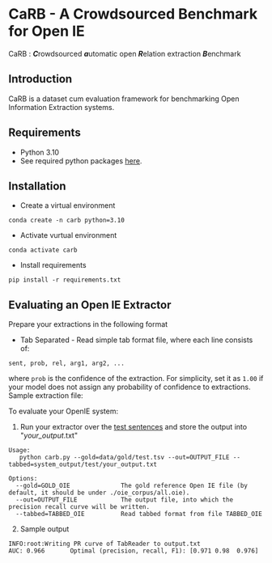 # CaRB - A Crowdsourced Benchmark for Open IE

CaRB : ***C***rowdsourced ***a***utomatic open ***R***elation extraction ***B***enchmark


## Introduction

CaRB is a dataset cum evaluation framework for benchmarking Open Information Extraction systems.

## Requirements

* Python 3.10
* See required python packages [here](requirements.txt).

## Installation

* Create a virtual environment

`conda create -n carb python=3.10`

* Activate vurtual environment

`conda activate carb`

* Install requirements

`pip install -r requirements.txt`

## Evaluating an Open IE Extractor

Prepare your extractions in the following format

* Tab Separated - Read simple tab format file, where each line consists of:

`sent, prob, rel, arg1, arg2, ...`

where `prob` is the confidence of the extraction. For simplicity, set it as `1.00` if your model does not assign any probability of confidence to extractions. Sample extraction file: 

To evaluate your OpenIE system:

1. Run your extractor over the [test sentences](data/test.txt) and store the output into "*your_output*.txt"

``` 
Usage:
   python carb.py --gold=data/gold/test.tsv --out=OUTPUT_FILE --tabbed=system_output/test/your_output.txt

Options:
  --gold=GOLD_OIE              The gold reference Open IE file (by default, it should be under ./oie_corpus/all.oie).
  --out=OUTPUT_FILE            The output file, into which the precision recall curve will be written.
  --tabbed=TABBED_OIE	       Read tabbed format from file TABBED_OIE
```

2. Sample output

```
INFO:root:Writing PR curve of TabReader to output.txt
AUC: 0.966       Optimal (precision, recall, F1): [0.971 0.98  0.976]
```




